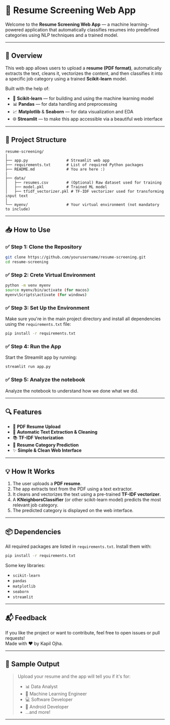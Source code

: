
# 📝 Resume Screening Web App

Welcome to the **Resume Screening Web App** — a machine learning-powered application that automatically classifies resumes into predefined categories using NLP techniques and a trained model.

---

## 🚀 Overview

This web app allows users to upload a **resume (PDF format)**, automatically extracts the text, cleans it, vectorizes the content, and then classifies it into a specific job category using a trained **Scikit-learn** model.

Built with the help of:

- 🧠 **Scikit-learn** — for building and using the machine learning model  
- 📊 **Pandas** — for data handling and preprocessing  
- 📈 **Matplotlib** & **Seaborn** — for data visualization and EDA  
- 🌐 **Streamlit** — to make this app accessible via a beautiful web interface  

---

## 📂 Project Structure

```
resume-screening/
│
├── app.py                 # Streamlit web app
├── requirements.txt       # List of required Python packages
├── README.md              # You are here :)
|
├── data/
│   ├── resumes.csv        # (Optional) Raw dataset used for training
│   ├── model.pkl          # Trained ML model
│   ├── tfidf_vectorizer.pkl # TF-IDF vectorizer used for transforming input text
│
└── myenv/                 # Your virtual environment (not mandatory to include)
```

---

## 📥 How to Use

### ✅ Step 1: Clone the Repository

```bash
git clone https://github.com/yourusername/resume-screening.git
cd resume-screening
```

### ✅ Step 2: Crete Virtual Environment

```bash
python -m venv myenv
source myenv/bin/activate (for macos)
myenv\Scripts\activate (for windows)
```

### ✅ Step 3: Set Up the Environment

Make sure you're in the main project directory and install all dependencies using the `requirements.txt` file:

```bash
pip install -r requirements.txt
```

### ✅ Step 4: Run the App

Start the Streamlit app by running:

```bash
streamlit run app.py
```

### ✅ Step 5: Analyze the notebook

Analyze the notebook to understand how we done what we did.

---

## 🔍 Features

- 📄 **PDF Resume Upload**
- 🧹 **Automatic Text Extraction & Cleaning**
- 📚 **TF-IDF Vectorization**
- 🎯 **Resume Category Prediction**
- ✨ **Simple & Clean Web Interface**

---

## 💡 How It Works

1. The user uploads a **PDF resume**.
2. The app extracts text from the PDF using a text extractor.
3. It cleans and vectorizes the text using a pre-trained **TF-IDF vectorizer**.
4. A **KNeighborsClassifier** (or other scikit-learn model) predicts the most relevant job category.
5. The predicted category is displayed on the web interface.

---

## 📦 Dependencies

All required packages are listed in `requirements.txt`. Install them with:

```bash
pip install -r requirements.txt
```

Some key libraries:
- `scikit-learn`
- `pandas`
- `matplotlib`
- `seaborn`
- `streamlit`

---

## 📬 Feedback

If you like the project or want to contribute, feel free to open issues or pull requests!  
Made with ❤️ by Kapil Ojha.

---

## 🏁 Sample Output

> Upload your resume and the app will tell you if it's for:
> - 📊 Data Analyst  
> - 🧬 Machine Learning Engineer  
> - 💻 Software Developer  
> - 📱 Android Developer  
> - …and more!

---

